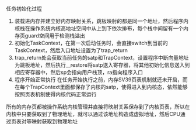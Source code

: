 任务初始化过程  
1. 装载进内存并建立好内存映射关系，跳板映射的都是同一个地址，然后程序内核栈在操作系统内核高地址空间中从上到下依次排布，每个栈中间留有一个内存页guard空间用于检测栈溢出
2. 初始化TaskContext，在第一次启动任务时，会直接switch到当前的TaskContext，然后入口地址设置为了trap_return
3. trap_return处会获取当前任务的satp和TrapContext，设置程序中断向量地址为跳板地址，然后执行__restore将satp送入寄存器，将其他初始化信息送入到相应寄存器中，然后sp会指向用户栈顶，ra指向程序入口
4. 程序开始正常执行
在任务开始执行之前，内存SV39页表机制就还未开启，而在每个TrapContext里面都保存了内核的satp，使得进入到内核态，依然能够按照页表机制使得内核代码正常运行

所有的内存页都被操作系统内核管理并直接将映射关系保存到了内核页表，所以在内核中只要获取到了物理地址，就可以通过该地址构造成虚拟地址，然后CPU通过页表对等映射获取到物理地址